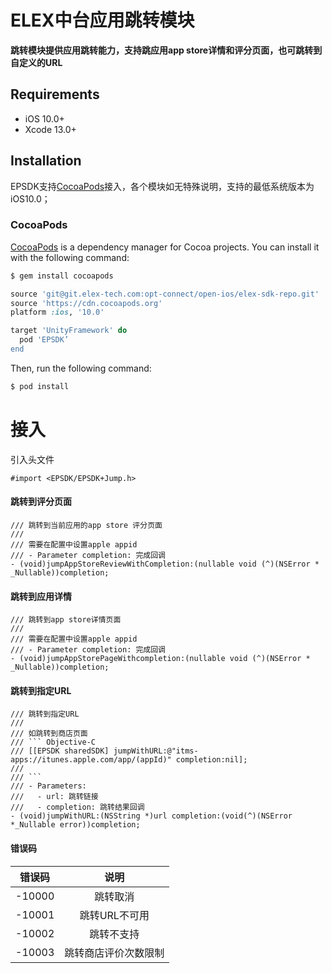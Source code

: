 # ELEX中台应用跳转模块
**跳转模块提供应用跳转能力，支持跳应用app store详情和评分页面，也可跳转到自定义的URL**

## Requirements

- iOS 10.0+
- Xcode 13.0+

## Installation

EPSDK支持[CocoaPods](https://cocoapods.org)接入，各个模块如无特殊说明，支持的最低系统版本为iOS10.0；
### CocoaPods
[CocoaPods](http://cocoapods.org) is a dependency manager for Cocoa projects. You can install it with the following command:

```bash
$ gem install cocoapods
```

```ruby
source 'git@git.elex-tech.com:opt-connect/open-ios/elex-sdk-repo.git'
source 'https://cdn.cocoapods.org'
platform :ios, '10.0'

target 'UnityFramework' do
  pod 'EPSDK’
end
```
Then, run the following command:

```bash
$ pod install
```
# 接入
引入头文件
```objc
#import <EPSDK/EPSDK+Jump.h>
```

#### 跳转到评分页面
```objc
/// 跳转到当前应用的app store 评分页面
///
/// 需要在配置中设置apple appid
/// - Parameter completion: 完成回调
- (void)jumpAppStoreReviewWithCompletion:(nullable void (^)(NSError * _Nullable))completion;
```

#### 跳转到应用详情
```objc
/// 跳转到app store详情页面
///
/// 需要在配置中设置apple appid
/// - Parameter completion: 完成回调
- (void)jumpAppStorePageWithcompletion:(nullable void (^)(NSError * _Nullable))completion;
```

#### 跳转到指定URL
```objc
/// 跳转到指定URL
///
/// 如跳转到商店页面
/// ``` Objective-C
/// [[EPSDK sharedSDK] jumpWithURL:@"itms-apps://itunes.apple.com/app/(appId)" completion:nil];
///
/// ```
/// - Parameters:
///   - url: 跳转链接
///   - completion: 跳转结果回调
- (void)jumpWithURL:(NSString *)url completion:(void(^)(NSError *_Nullable error))completion;
```

#### 错误码
|  错误码  |       说明       |
| :-----: | :--------------: |
| -10000 | 跳转取消 |
| -10001 | 跳转URL不可用 |
| -10002 | 跳转不支持 |
| -10003 | 跳转商店评价次数限制 |```
